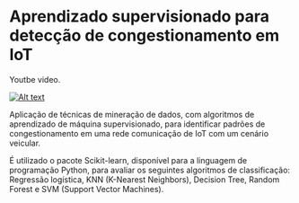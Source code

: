 # Aprendizado supervisionado para detecção de congestionamento em IoT
Youtbe video.

[![Alt text](https://img.youtube.com/vi/Xrao--agpVg/0.jpg)](https://www.youtube.com/watch?v=Xrao--agpVg)

Aplicação de técnicas de mineração de dados, com algoritmos de aprendizado de máquina supervisionado, para identificar padrões de congestionamento em uma rede comunicação de IoT com um cenário veicular.

É utilizado o pacote Scikit-learn, disponível para a linguagem de programação Python, para avaliar os seguintes algoritmos de classificação: Regressão logística, KNN (K-Nearest Neighbors), Decision Tree, Random Forest e SVM (Support Vector Machines).
